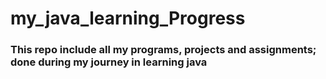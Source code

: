 # my_java_learning_Progress
### This repo include all my programs, projects and assignments; done during my journey in learning java
